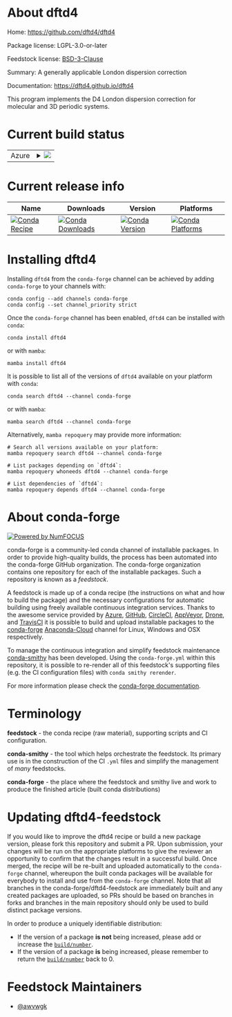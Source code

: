 About dftd4
===========

Home: https://github.com/dftd4/dftd4

Package license: LGPL-3.0-or-later

Feedstock license: [BSD-3-Clause](https://github.com/conda-forge/dftd4-feedstock/blob/main/LICENSE.txt)

Summary: A generally applicable London dispersion correction

Documentation: https://dftd4.github.io/dftd4

This program implements the D4 London dispersion correction
for molecular and 3D periodic systems.


Current build status
====================


<table>
    
  <tr>
    <td>Azure</td>
    <td>
      <details>
        <summary>
          <a href="https://dev.azure.com/conda-forge/feedstock-builds/_build/latest?definitionId=8887&branchName=main">
            <img src="https://dev.azure.com/conda-forge/feedstock-builds/_apis/build/status/dftd4-feedstock?branchName=main">
          </a>
        </summary>
        <table>
          <thead><tr><th>Variant</th><th>Status</th></tr></thead>
          <tbody><tr>
              <td>linux_64</td>
              <td>
                <a href="https://dev.azure.com/conda-forge/feedstock-builds/_build/latest?definitionId=8887&branchName=main">
                  <img src="https://dev.azure.com/conda-forge/feedstock-builds/_apis/build/status/dftd4-feedstock?branchName=main&jobName=linux&configuration=linux_64_" alt="variant">
                </a>
              </td>
            </tr><tr>
              <td>linux_aarch64</td>
              <td>
                <a href="https://dev.azure.com/conda-forge/feedstock-builds/_build/latest?definitionId=8887&branchName=main">
                  <img src="https://dev.azure.com/conda-forge/feedstock-builds/_apis/build/status/dftd4-feedstock?branchName=main&jobName=linux&configuration=linux_aarch64_" alt="variant">
                </a>
              </td>
            </tr><tr>
              <td>linux_ppc64le</td>
              <td>
                <a href="https://dev.azure.com/conda-forge/feedstock-builds/_build/latest?definitionId=8887&branchName=main">
                  <img src="https://dev.azure.com/conda-forge/feedstock-builds/_apis/build/status/dftd4-feedstock?branchName=main&jobName=linux&configuration=linux_ppc64le_" alt="variant">
                </a>
              </td>
            </tr><tr>
              <td>osx_64</td>
              <td>
                <a href="https://dev.azure.com/conda-forge/feedstock-builds/_build/latest?definitionId=8887&branchName=main">
                  <img src="https://dev.azure.com/conda-forge/feedstock-builds/_apis/build/status/dftd4-feedstock?branchName=main&jobName=osx&configuration=osx_64_" alt="variant">
                </a>
              </td>
            </tr><tr>
              <td>osx_arm64</td>
              <td>
                <a href="https://dev.azure.com/conda-forge/feedstock-builds/_build/latest?definitionId=8887&branchName=main">
                  <img src="https://dev.azure.com/conda-forge/feedstock-builds/_apis/build/status/dftd4-feedstock?branchName=main&jobName=osx&configuration=osx_arm64_" alt="variant">
                </a>
              </td>
            </tr><tr>
              <td>win_64</td>
              <td>
                <a href="https://dev.azure.com/conda-forge/feedstock-builds/_build/latest?definitionId=8887&branchName=main">
                  <img src="https://dev.azure.com/conda-forge/feedstock-builds/_apis/build/status/dftd4-feedstock?branchName=main&jobName=win&configuration=win_64_" alt="variant">
                </a>
              </td>
            </tr>
          </tbody>
        </table>
      </details>
    </td>
  </tr>
</table>

Current release info
====================

| Name | Downloads | Version | Platforms |
| --- | --- | --- | --- |
| [![Conda Recipe](https://img.shields.io/badge/recipe-dftd4-green.svg)](https://anaconda.org/conda-forge/dftd4) | [![Conda Downloads](https://img.shields.io/conda/dn/conda-forge/dftd4.svg)](https://anaconda.org/conda-forge/dftd4) | [![Conda Version](https://img.shields.io/conda/vn/conda-forge/dftd4.svg)](https://anaconda.org/conda-forge/dftd4) | [![Conda Platforms](https://img.shields.io/conda/pn/conda-forge/dftd4.svg)](https://anaconda.org/conda-forge/dftd4) |

Installing dftd4
================

Installing `dftd4` from the `conda-forge` channel can be achieved by adding `conda-forge` to your channels with:

```
conda config --add channels conda-forge
conda config --set channel_priority strict
```

Once the `conda-forge` channel has been enabled, `dftd4` can be installed with `conda`:

```
conda install dftd4
```

or with `mamba`:

```
mamba install dftd4
```

It is possible to list all of the versions of `dftd4` available on your platform with `conda`:

```
conda search dftd4 --channel conda-forge
```

or with `mamba`:

```
mamba search dftd4 --channel conda-forge
```

Alternatively, `mamba repoquery` may provide more information:

```
# Search all versions available on your platform:
mamba repoquery search dftd4 --channel conda-forge

# List packages depending on `dftd4`:
mamba repoquery whoneeds dftd4 --channel conda-forge

# List dependencies of `dftd4`:
mamba repoquery depends dftd4 --channel conda-forge
```


About conda-forge
=================

[![Powered by
NumFOCUS](https://img.shields.io/badge/powered%20by-NumFOCUS-orange.svg?style=flat&colorA=E1523D&colorB=007D8A)](https://numfocus.org)

conda-forge is a community-led conda channel of installable packages.
In order to provide high-quality builds, the process has been automated into the
conda-forge GitHub organization. The conda-forge organization contains one repository
for each of the installable packages. Such a repository is known as a *feedstock*.

A feedstock is made up of a conda recipe (the instructions on what and how to build
the package) and the necessary configurations for automatic building using freely
available continuous integration services. Thanks to the awesome service provided by
[Azure](https://azure.microsoft.com/en-us/services/devops/), [GitHub](https://github.com/),
[CircleCI](https://circleci.com/), [AppVeyor](https://www.appveyor.com/),
[Drone](https://cloud.drone.io/welcome), and [TravisCI](https://travis-ci.com/)
it is possible to build and upload installable packages to the
[conda-forge](https://anaconda.org/conda-forge) [Anaconda-Cloud](https://anaconda.org/)
channel for Linux, Windows and OSX respectively.

To manage the continuous integration and simplify feedstock maintenance
[conda-smithy](https://github.com/conda-forge/conda-smithy) has been developed.
Using the ``conda-forge.yml`` within this repository, it is possible to re-render all of
this feedstock's supporting files (e.g. the CI configuration files) with ``conda smithy rerender``.

For more information please check the [conda-forge documentation](https://conda-forge.org/docs/).

Terminology
===========

**feedstock** - the conda recipe (raw material), supporting scripts and CI configuration.

**conda-smithy** - the tool which helps orchestrate the feedstock.
                   Its primary use is in the construction of the CI ``.yml`` files
                   and simplify the management of *many* feedstocks.

**conda-forge** - the place where the feedstock and smithy live and work to
                  produce the finished article (built conda distributions)


Updating dftd4-feedstock
========================

If you would like to improve the dftd4 recipe or build a new
package version, please fork this repository and submit a PR. Upon submission,
your changes will be run on the appropriate platforms to give the reviewer an
opportunity to confirm that the changes result in a successful build. Once
merged, the recipe will be re-built and uploaded automatically to the
`conda-forge` channel, whereupon the built conda packages will be available for
everybody to install and use from the `conda-forge` channel.
Note that all branches in the conda-forge/dftd4-feedstock are
immediately built and any created packages are uploaded, so PRs should be based
on branches in forks and branches in the main repository should only be used to
build distinct package versions.

In order to produce a uniquely identifiable distribution:
 * If the version of a package **is not** being increased, please add or increase
   the [``build/number``](https://docs.conda.io/projects/conda-build/en/latest/resources/define-metadata.html#build-number-and-string).
 * If the version of a package **is** being increased, please remember to return
   the [``build/number``](https://docs.conda.io/projects/conda-build/en/latest/resources/define-metadata.html#build-number-and-string)
   back to 0.

Feedstock Maintainers
=====================

* [@awvwgk](https://github.com/awvwgk/)

